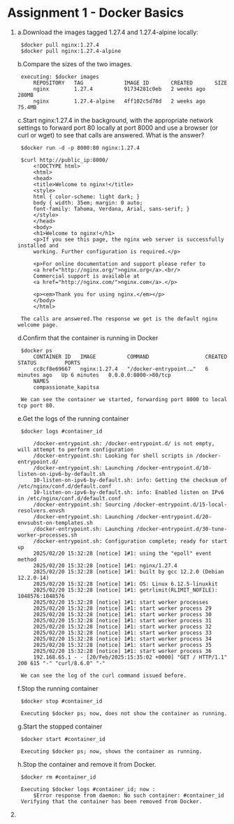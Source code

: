 # Assignment 1 - Docker Basics

1)
    a.Download the images tagged 1.27.4 and 1.27.4-alpine locally:

        $docker pull nginx:1.27.4
        $docker pull nginx:1.27.4-alpine

    b.Compare the sizes of the two images.

        executing: $docker images
            REPOSITORY   TAG             IMAGE ID       CREATED       SIZE
            nginx        1.27.4          91734281c0eb   2 weeks ago   280MB
            nginx        1.27.4-alpine   4ff102c5d78d   2 weeks ago   75.4MB

    c.Start nginx:1.27.4 in the background, with the appropriate network settings to forward port 80 locally at port 8000   and use a browser (or curl or wget) to see that calls are answered. What is the answer?
        
        $docker run -d -p 8000:80 nginx:1.27.4

        $curl http://public_ip:8000/
            <!DOCTYPE html>
            <html>
            <head>
            <title>Welcome to nginx!</title>
            <style>
            html { color-scheme: light dark; }
            body { width: 35em; margin: 0 auto;
            font-family: Tahoma, Verdana, Arial, sans-serif; }
            </style>
            </head>
            <body>
            <h1>Welcome to nginx!</h1>
            <p>If you see this page, the nginx web server is successfully installed and
            working. Further configuration is required.</p>

            <p>For online documentation and support please refer to
            <a href="http://nginx.org/">nginx.org</a>.<br/>
            Commercial support is available at
            <a href="http://nginx.com/">nginx.com</a>.</p>

            <p><em>Thank you for using nginx.</em></p>
            </body>
            </html>

        The calls are answered.The response we get is the default nginx welcome page.
    
    d.Confirm that the container is running in Docker
    
        $docker ps
            CONTAINER ID   IMAGE          COMMAND                  CREATED         STATUS         PORTS                
            cc8cf8e69667   nginx:1.27.4   "/docker-entrypoint.…"   6 minutes ago   Up 6 minutes   0.0.0.0:8000->80/tcp 
            NAMES
            compassionate_kapitsa  

        We can see the container we started, forwarding port 8000 to local tcp port 80.

    e.Get the logs of the running container

        $docker logs #container_id

            /docker-entrypoint.sh: /docker-entrypoint.d/ is not empty, will attempt to perform configuration
            /docker-entrypoint.sh: Looking for shell scripts in /docker-entrypoint.d/
            /docker-entrypoint.sh: Launching /docker-entrypoint.d/10-listen-on-ipv6-by-default.sh
            10-listen-on-ipv6-by-default.sh: info: Getting the checksum of /etc/nginx/conf.d/default.conf
            10-listen-on-ipv6-by-default.sh: info: Enabled listen on IPv6 in /etc/nginx/conf.d/default.conf
            /docker-entrypoint.sh: Sourcing /docker-entrypoint.d/15-local-resolvers.envsh
            /docker-entrypoint.sh: Launching /docker-entrypoint.d/20-envsubst-on-templates.sh
            /docker-entrypoint.sh: Launching /docker-entrypoint.d/30-tune-worker-processes.sh
            /docker-entrypoint.sh: Configuration complete; ready for start up
            2025/02/20 15:32:28 [notice] 1#1: using the "epoll" event method
            2025/02/20 15:32:28 [notice] 1#1: nginx/1.27.4
            2025/02/20 15:32:28 [notice] 1#1: built by gcc 12.2.0 (Debian 12.2.0-14) 
            2025/02/20 15:32:28 [notice] 1#1: OS: Linux 6.12.5-linuxkit
            2025/02/20 15:32:28 [notice] 1#1: getrlimit(RLIMIT_NOFILE): 1048576:1048576
            2025/02/20 15:32:28 [notice] 1#1: start worker processes
            2025/02/20 15:32:28 [notice] 1#1: start worker process 29
            2025/02/20 15:32:28 [notice] 1#1: start worker process 30
            2025/02/20 15:32:28 [notice] 1#1: start worker process 31
            2025/02/20 15:32:28 [notice] 1#1: start worker process 32
            2025/02/20 15:32:28 [notice] 1#1: start worker process 33
            2025/02/20 15:32:28 [notice] 1#1: start worker process 34
            2025/02/20 15:32:28 [notice] 1#1: start worker process 35
            2025/02/20 15:32:28 [notice] 1#1: start worker process 36
            192.168.65.1 - - [20/Feb/2025:15:35:02 +0000] "GET / HTTP/1.1" 200 615 "-" "curl/8.6.0" "-"

        We can see the log of the curl command issued before.
    
    f.Stop the running container
    
        $docker stop #container_id

        Executing $docker ps; now, does not show the container as running.

    g.Start the stopped container
    
        $docker start #container_id
        
        Executing $docker ps; now, shows the container as running.

    h.Stop the container and remove it from Docker.

        $docker rm #container_id

        Executing $docker logs #container_id; now :
            $Error response from daemon: No such container: #container_id
        Verifying that the container has been removed from Docker.



2)

